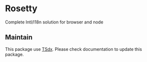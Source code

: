 # Rosetty

Complete Intl/I18n solution for browser and node

## Maintain

This package use [TSdx](https://github.com/jaredpalmer/tsdx). Please check documentation to update this package.

